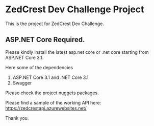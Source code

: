 ﻿# ZedCrest Dev Challenge Project

This is the project for ZedCrest Dev Challenge. 

## ASP.NET Core Required.

Please kindly install the latest asp.net core or .net core starting from ASP.NET Core 3.1.

Here some of the dependencies

1. ASP.NET Core 3.1 and .NET Core 3.1
2. Swagger

Please check the project nuggets packages.

Please find a sample of the working API here: https://zedcrestapi.azurewebsites.net/ 

Thank you.

